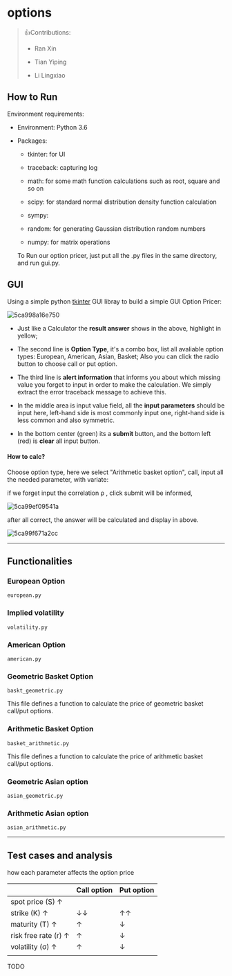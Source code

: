 # options

> :+1:Contributions:
> 
> - Ran Xin
> 
> - Tian Yiping
> 
> - Li Lingxiao

## How to Run

Environment requirements:

- Environment: Python 3.6

- Packages: 
  
  - tkinter: for UI
  
  - traceback: capturing log
  
  - math: for some math function calculations such as root, square and so on
  
  - scipy: for standard normal distribution density function calculation
  
  - sympy: 
  
  - random: for generating Gaussian distribution random numbers
  
  - numpy: for matrix operations
  
  To Run our option pricer, just put all the .py files in the same directory, and run gui.py.



## GUI

Using a simple python [tkinter]([https://wiki.python.org/moin/TkInter]) GUI libray to build a simple GUI Option Pricer:

![5ca998a16e750](https://i.loli.net/2019/04/07/5ca998a16e750.png)

- Just like a Calculator the **result answer** shows in the above, highlight in yellow;

- The second line is **Option Type**, it's a combo box, list all avaliable option types: European, American, Asian, Basket; Also you can click the radio button to choose call or put option.

- The third line is **alert information** that informs you about which missing value you forget to input in order to make the calculation. We simply extract the error traceback message to achieve this.

- In the middle area is input value field, all the **input parameters** should be input here, left-hand side is most commonly input one, right-hand side is less common and also symmetric.

- In the bottom center (green) its a **submit** button, and the bottom left (red) is **clear** all input button.

#### How to calc?

Choose option type, here we select "Arithmetic basket option", call, input all the needed parameter, with variate:

if we forget input the correlation ρ , click submit will be informed,

![5ca99ef09541a](https://i.loli.net/2019/04/07/5ca99ef09541a.png)

after all correct, the answer will be calculated and display in above.

![5ca99f671a2cc](https://i.loli.net/2019/04/07/5ca99f671a2cc.png)

---

## Functionalities

### European Option

`european.py`

### Implied volatility

`volatility.py`

### American Option

`american.py`

### Geometric Basket Option

`baskt_geometric.py`

This file defines a function to calculate the price of geometric basket call/put options.

### Arithmetic Basket Option

`basket_arithmetic.py`

This file defines a function to calculate the price of arithmetic basket call/put options.

### Geometric Asian option

`asian_geometric.py`

### Arithmetic Asian option

`asian_arithmetic.py`

---

## Test cases and analysis

how each parameter aﬀects the option price

|                      | Call option | Put option |
| -------------------- | ----------- | ---------- |
| spot price (S) ↑     |             |            |
| strike (K) ↑         | ↓↓          | ↑↑         |
| maturity (T) ↑       | ↑           | ↓          |
| risk free rate (r) ↑ | ↑           | ↓          |
| volatility (σ) ↑     | ↑           | ↓          |
|                      |             |            |

TODO
